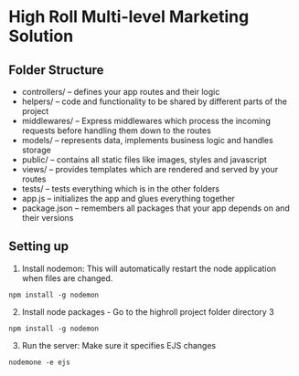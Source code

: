 # High Roll Multi-level Marketing Solution

## Folder Structure
* controllers/ – defines your app routes and their logic
* helpers/ – code and functionality to be shared by different parts of the project
* middlewares/ – Express middlewares which process the incoming requests before handling them down to the routes
* models/ – represents data, implements business logic and handles storage
* public/ – contains all static files like images, styles and javascript
* views/ – provides templates which are rendered and served by your routes
* tests/ – tests everything which is in the other folders
* app.js – initializes the app and glues everything together
* package.json – remembers all packages that your app depends on and their versions

## Setting up
1. Install nodemon: This will automatically restart the node application when files are changed.

  ```
  npm install -g nodemon
  ```
2. Install node packages - Go to the highroll project folder directory
3
  ```
  npm install -g nodemon
  ```
3. Run the server: Make sure it specifies EJS changes

  ```
  nodemone -e ejs
  ```

